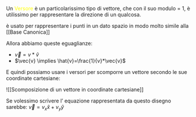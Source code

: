 Un <font color="#ffff00">Versore</font> è un particolarissimo tipo di vettore, che con il suo modulo = 1, è utilissimo per rappresentare la direzione di un qualcosa.

è usato per rappresentare i punti in un dato spazio in modo molto simile alla [[Base Canonica]]

Allora abbiamo queste eguaglianze:
- $\vec{v}=v*\hat{v}$
- $\vec{v} \implies \hat{v}=\frac{1}{v}*\vec{v}$

E quindi possiamo usare i versori per scomporre un vettore secondo le sue coordinate cartesiane:

![[Scomposizione di un vettore in coordinate cartesiane]]

Se volessimo scrivere l’ equazione rappresentata da questo disegno sarebbe:
$\vec{v}=v_{x}\hat{x}+v_{y}\hat{y}$